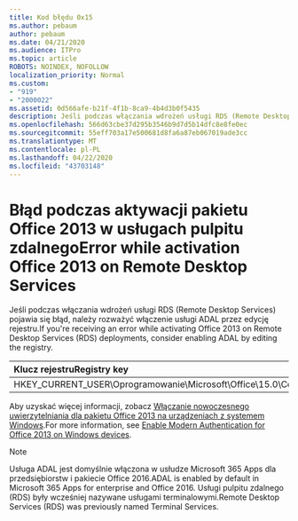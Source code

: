 ```yaml
---
title: Kod błędu 0x15
ms.author: pebaum
author: pebaum
ms.date: 04/21/2020
ms.audience: ITPro
ms.topic: article
ROBOTS: NOINDEX, NOFOLLOW
localization_priority: Normal
ms.custom:
- "919"
- "2000022"
ms.assetid: 0d566afe-b21f-4f1b-8ca9-4b4d3b0f5435
description: Jeśli podczas włączania wdrożeń usługi RDS (Remote Desktop Services) pojawia się błąd, należy rozważyć włączenie usługi ADAL przez edycję rejestru.
ms.openlocfilehash: 566d63cbe37d295b3546b9d7d5b14dfc8e8fe0ec
ms.sourcegitcommit: 55eff703a17e500681d8fa6a87eb067019ade3cc
ms.translationtype: MT
ms.contentlocale: pl-PL
ms.lasthandoff: 04/22/2020
ms.locfileid: "43703148"
---
```

# <a name="error-while-activation-office-2013-on-remote-desktop-services"></a><span data-ttu-id="fcd86-103">Błąd podczas aktywacji pakietu Office 2013 w usługach pulpitu zdalnego</span><span class="sxs-lookup"><span data-stu-id="fcd86-103">Error while activation Office 2013 on Remote Desktop Services</span></span>

<span data-ttu-id="fcd86-104">Jeśli podczas włączania wdrożeń usługi RDS (Remote Desktop Services) pojawia się błąd, należy rozważyć włączenie usługi ADAL przez edycję rejestru.</span><span class="sxs-lookup"><span data-stu-id="fcd86-104">If you're receiving an error while activating Office 2013 on Remote Desktop Services (RDS) deployments, consider enabling ADAL by editing the registry.</span></span>
  
|<span data-ttu-id="fcd86-105">**Klucz rejestru**</span><span class="sxs-lookup"><span data-stu-id="fcd86-105">**Registry key**</span></span>|<span data-ttu-id="fcd86-106">**Type**</span><span class="sxs-lookup"><span data-stu-id="fcd86-106">**Type**</span></span>|<span data-ttu-id="fcd86-107">**Wartość**</span><span class="sxs-lookup"><span data-stu-id="fcd86-107">**Value**</span></span>|
|:-----|:-----|:-----|
|<span data-ttu-id="fcd86-108">HKEY_CURRENT_USER\Oprogramowanie\Microsoft\Office\15.0\Common\Identity\EnableADAL</span><span class="sxs-lookup"><span data-stu-id="fcd86-108">HKEY_CURRENT_USER\Software\Microsoft\Office\15.0\Common\Identity\EnableADAL</span></span>  <br/> |<span data-ttu-id="fcd86-109">Reg_dword</span><span class="sxs-lookup"><span data-stu-id="fcd86-109">REG_DWORD</span></span>  <br/> |<span data-ttu-id="fcd86-110">1</span><span class="sxs-lookup"><span data-stu-id="fcd86-110">1</span></span>  <br/> |

<span data-ttu-id="fcd86-111">Aby uzyskać więcej informacji, zobacz [Włączanie nowoczesnego uwierzytelniania dla pakietu Office 2013 na urządzeniach z systemem Windows](https://docs.microsoft.com/office365/admin/security-and-compliance/enable-modern-authentication).</span><span class="sxs-lookup"><span data-stu-id="fcd86-111">For more information, see [Enable Modern Authentication for Office 2013 on Windows devices](https://docs.microsoft.com/office365/admin/security-and-compliance/enable-modern-authentication).</span></span>
  
> [!NOTE]
>  <span data-ttu-id="fcd86-112">Usługa ADAL jest domyślnie włączona w usłudze Microsoft 365 Apps dla przedsiębiorstw i pakiecie Office 2016.</span><span class="sxs-lookup"><span data-stu-id="fcd86-112">ADAL is enabled by default in Microsoft 365 Apps for enterprise and Office 2016.</span></span> <span data-ttu-id="fcd86-113">Usługi pulpitu zdalnego (RDS) były wcześniej nazywane usługami terminalowymi.</span><span class="sxs-lookup"><span data-stu-id="fcd86-113">Remote Desktop Services (RDS) was previously named Terminal Services.</span></span>
  